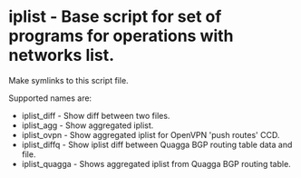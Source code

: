 # iplist - Base script for set of programs for operations with networks list. 

 Make symlinks to this script file.

 Supported names are:

 - iplist_diff   - Show diff between two files.
 - iplist_agg    - Show aggregated iplist.
 - iplist_ovpn   - Show aggregated iplist for OpenVPN 'push routes' CCD.
 - iplist_diffq  - Show iplist diff between Quagga BGP routing table data and file.
 - iplist_quagga - Shows aggregated iplist from Quagga BGP routing table.
